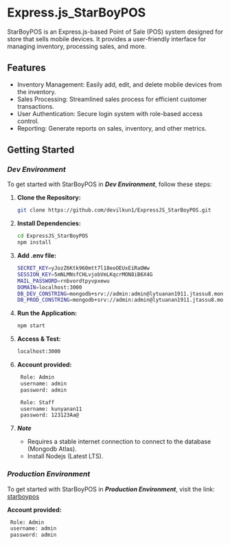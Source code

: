 # Express.js_StarBoyPOS

StarBoyPOS is an Express.js-based Point of Sale (POS) system designed for store that sells mobile devices. It provides a user-friendly interface for managing inventory, processing sales, and more.

## Features

- Inventory Management: Easily add, edit, and delete mobile devices from the inventory.
- Sales Processing: Streamlined sales process for efficient customer transactions.
- User Authentication: Secure login system with role-based access control.
- Reporting: Generate reports on sales, inventory, and other metrics.

## Getting Started 
### *Dev Environment*

To get started with StarBoyPOS in **_Dev Environment_**, follow these steps:

1. **Clone the Repository:**

   ```bash
   git clone https://github.com/devilkun1/ExpressJS_StarBoyPOS.git

2. **Install Dependencies:**

   ```bash
   cd ExpressJS_StarBoyPOS
   npm install

3. **Add .env file:**

   ```bash
   SECRET_KEY=yJozZ6Ktk960mtt7l18eoOEUxEiRaOWw
   SESSION_KEY=5mNLMNsfCHLvjobVmLKqcrMON8iB6X4G
   MAIL_PASSWORD=rnbvordtpyvpxewu
   DOMAIN=localhost:3000
   DB_DEV_CONSTRING=mongodb+srv://admin:admin@lytuanan1911.jtassu8.mongodb.net/StarBoyPOS_dev?retryWrites=true&w=majority
   DB_PROD_CONSTRING=mongodb+srv://admin:admin@lytuanan1911.jtassu8.mongodb.net/StarBoyPOS?retryWrites=true&w=majority

4. **Run the Application:**

   ```bash
   npm start

5. **Access & Test:**

   ```bash
   localhost:3000

6. **Account provided:**

   ```bash
    Role: Admin
    username: admin
    password: admin
   
    Role: Staff
    username: kunyanan11
    password: 123123Aa@
   
7. **_Note_**
    - Requires a stable internet connection to connect to the database (Mongodb Atlas).
    - Install Nodejs (Latest LTS).
  
### *Production Environment*

To get started with StarBoyPOS in **_Production Environment_**, visit the link: [starboypos](https://starboypos.up.railway.app)

   **Account provided:**
   ```bash
    Role: Admin
    username: admin
    password: admin